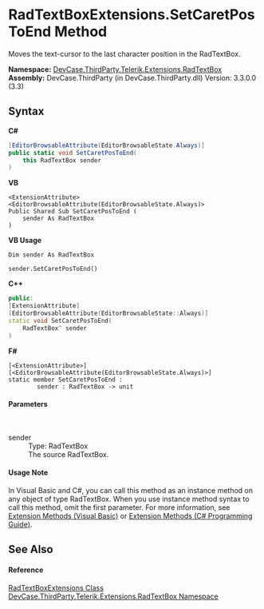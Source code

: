 # RadTextBoxExtensions.SetCaretPosToEnd Method 
 

Moves the text-cursor to the last character position in the RadTextBox.

**Namespace:**&nbsp;<a href="N_DevCase_ThirdParty_Telerik_Extensions_RadTextBox">DevCase.ThirdParty.Telerik.Extensions.RadTextBox</a><br />**Assembly:**&nbsp;DevCase.ThirdParty (in DevCase.ThirdParty.dll) Version: 3.3.0.0 (3.3)

## Syntax

**C#**<br />
``` C#
[EditorBrowsableAttribute(EditorBrowsableState.Always)]
public static void SetCaretPosToEnd(
	this RadTextBox sender
)
```

**VB**<br />
``` VB
<ExtensionAttribute>
<EditorBrowsableAttribute(EditorBrowsableState.Always)>
Public Shared Sub SetCaretPosToEnd ( 
	sender As RadTextBox
)
```

**VB Usage**<br />
``` VB Usage
Dim sender As RadTextBox

sender.SetCaretPosToEnd()
```

**C++**<br />
``` C++
public:
[ExtensionAttribute]
[EditorBrowsableAttribute(EditorBrowsableState::Always)]
static void SetCaretPosToEnd(
	RadTextBox^ sender
)
```

**F#**<br />
``` F#
[<ExtensionAttribute>]
[<EditorBrowsableAttribute(EditorBrowsableState.Always)>]
static member SetCaretPosToEnd : 
        sender : RadTextBox -> unit 

```


#### Parameters
&nbsp;<dl><dt>sender</dt><dd>Type: RadTextBox<br />The source RadTextBox.</dd></dl>

#### Usage Note
In Visual Basic and C#, you can call this method as an instance method on any object of type RadTextBox. When you use instance method syntax to call this method, omit the first parameter. For more information, see <a href="https://docs.microsoft.com/dotnet/visual-basic/programming-guide/language-features/procedures/extension-methods">Extension Methods (Visual Basic)</a> or <a href="https://docs.microsoft.com/dotnet/csharp/programming-guide/classes-and-structs/extension-methods">Extension Methods (C# Programming Guide)</a>.

## See Also


#### Reference
<a href="T_DevCase_ThirdParty_Telerik_Extensions_RadTextBox_RadTextBoxExtensions">RadTextBoxExtensions Class</a><br /><a href="N_DevCase_ThirdParty_Telerik_Extensions_RadTextBox">DevCase.ThirdParty.Telerik.Extensions.RadTextBox Namespace</a><br />